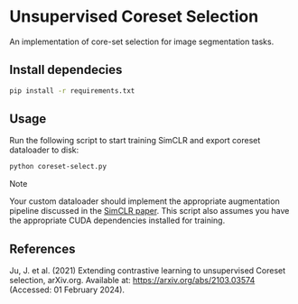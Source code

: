 # Unsupervised Coreset Selection

An implementation of core-set selection for image segmentation tasks.

## Install dependecies

```bash
pip install -r requirements.txt
```

## Usage

Run the following script to start training SimCLR and export coreset dataloader to disk:

```bash
python coreset-select.py
```

> [!Note]
> Your custom dataloader should implement the appropriate augmentation pipeline discussed in the [SimCLR paper](https://arxiv.org/abs/2002.05709).
> This script also assumes you have the appropriate CUDA dependencies installed for training.

## References

Ju, J. et al. (2021) Extending contrastive learning to unsupervised Coreset selection, arXiv.org. Available at: https://arxiv.org/abs/2103.03574 (Accessed: 01 February 2024). 
